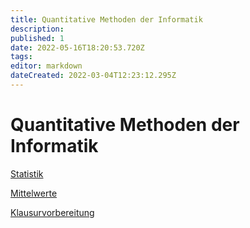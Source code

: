 ```yaml
---
title: Quantitative Methoden der Informatik
description: 
published: 1
date: 2022-05-16T18:20:53.720Z
tags: 
editor: markdown
dateCreated: 2022-03-04T12:23:12.295Z
---
```


# Quantitative Methoden der Informatik

[Statistik](/fom/semester-2/quantitative-methoden-der-informatik/statistik)

[Mittelwerte](/fom/semester-2/quantitative-methoden-der-informatik/mittelwerte)


[Klausurvorbereitung](/fom/semester-2/quantitative-methoden-der-informatik/klausurvorbereitung)

